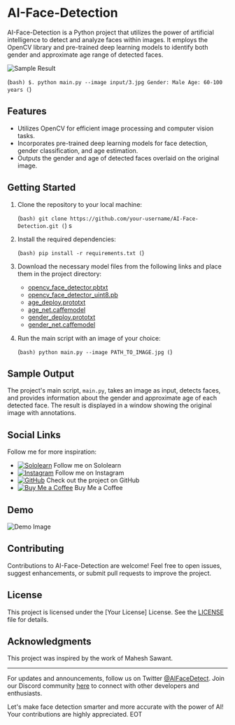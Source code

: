# AI-Face-Detection

AI-Face-Detection is a Python project that utilizes the power of artificial intelligence to detect and analyze faces within images. It employs the OpenCV library and pre-trained deep learning models to identify both gender and approximate age range of detected faces.

![Sample Result](sample_result.jpg)

   (```bash)
   $. python main.py --image input/3.jpg
      Gender: Male
      Age: 60-100 years
   (```)

## Features

- Utilizes OpenCV for efficient image processing and computer vision tasks.
- Incorporates pre-trained deep learning models for face detection, gender classification, and age estimation.
- Outputs the gender and age of detected faces overlaid on the original image.

## Getting Started

1. Clone the repository to your local machine:

   (```bash)
   git clone https://github.com/your-username/AI-Face-Detection.git
   (```)
s
2. Install the required dependencies:

   (```bash)
   pip install -r requirements.txt
   (```)

3. Download the necessary model files from the following links and place them in the project directory:

   - [opencv_face_detector.pbtxt](model_links/opencv_face_detector.pbtxt)
   - [opencv_face_detector_uint8.pb](model_links/opencv_face_detector_uint8.pb)
   - [age_deploy.prototxt](model_links/age_deploy.prototxt)
   - [age_net.caffemodel](model_links/age_net.caffemodel)
   - [gender_deploy.prototxt](model_links/gender_deploy.prototxt)
   - [gender_net.caffemodel](model_links/gender_net.caffemodel)

4. Run the main script with an image of your choice:

   (```bash)
   python main.py --image PATH_TO_IMAGE.jpg
   (```)

## Sample Output

The project's main script, `main.py`, takes an image as input, detects faces, and provides information about the gender and approximate age of each detected face. The result is displayed in a window showing the original image with annotations.

## Social Links

Follow me for more inspiration:

- [![Sololearn](https://image-link-to-sololearn-icon)](https://www.sololearn.com/profile/26555651) Follow me on Sololearn
- [![Instagram](https://image-link-to-instagram-icon)](https://www.instagram.com/alisaeed.thabt/) Follow me on Instagram
- [![GitHub](https://image-link-to-github-icon)](https://github.com/MAS-RA/paint-web-app) Check out the project on GitHub
- [![Buy Me a Coffee](https://image-link-to-coffee-icon)](https://www.buymeacoffee.com/AliSaeedThabt) Buy Me a Coffee

## Demo

![Demo Image](https://developer.bmde-labs.com/storage/article_images/d916y4TG7rIrYt05x391jbvPtn8rPAJ2RJNAjpqh.png)

## Contributing

Contributions to AI-Face-Detection are welcome! Feel free to open issues, suggest enhancements, or submit pull requests to improve the project.

## License

This project is licensed under the [Your License] License. See the [LICENSE](LICENSE) file for details.

## Acknowledgments

This project was inspired by the work of Mahesh Sawant.

---

For updates and announcements, follow us on Twitter [@AIFaceDetect](https://twitter.com/AIFaceDetect). Join our Discord community [here](https://discord.gg/ai-face-detection) to connect with other developers and enthusiasts.

Let's make face detection smarter and more accurate with the power of AI! Your contributions are highly appreciated.
EOT
